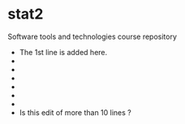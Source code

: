 # stat2
Software tools and technologies course repository

- The 1st line is added here.
-
-
-
-
-
-
- Is this edit of more than 10 lines ? 
